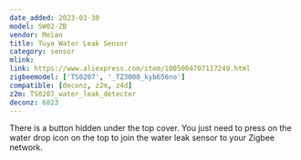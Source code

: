 ```yaml
---
date_added: 2023-03-30
model: SW02-ZB
vendor: Meian
title: Tuya Water Leak Sensor
category: sensor
mlink: 
link: https://www.aliexpress.com/item/1005004707117249.html
zigbeemodel: ['TS0207', '_TZ3000_kyb656no']
compatible: [deconz, z2m, z4d]
z2m: TS0207_water_leak_detector
deconz: 6823
---
```

There is a button hidden under the top cover.
You just need to press on the water drop icon on the top to join the water leak sensor to your Zigbee network.
